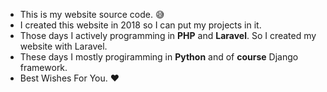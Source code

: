 - This is my website source code. 😅
- I created this website in 2018 so I can put my projects in it.
- Those days I actively programming in **PHP** and **Laravel**. So I created my website with Laravel.
- These days I mostly progiramming in **Python** and of **course** Django framework.
- Best Wishes For You. ❤️
